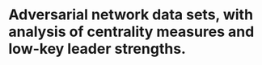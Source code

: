 # Adversarial network data sets, with analysis of centrality measures and low-key leader strengths.
